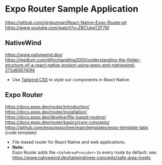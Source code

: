 # Expo Router Sample Application

https://github.com/nirgluzman/React-Native-Expo-Router.git
https://www.youtube.com/watch?v=ZBCUegTZF7M

## NativeWind

https://www.nativewind.dev/ <br/>
https://medium.com/@hychandima2000/understanding-the-folder-structure-of-a-react-native-project-using-expo-and-nativewind-272d656740f4

- Use [Tailwind CSS](https://tailwindcss.com/) to style our components in React Native.

## Expo Router

https://docs.expo.dev/router/introduction/
https://docs.expo.dev/router/installation/
https://docs.expo.dev/develop/file-based-routing/
https://docs.expo.dev/router/basics/core-concepts/
https://github.com/expo/expo/tree/main/templates/expo-template-tabs (code template)

- File-based router for React Native and web applications.
- **Note:** <br/>
  Expo Router adds the `<SafeAreaProvider>` to every route by default; see: https://www.nativewind.dev/tailwind/new-concepts/safe-area-insets.
